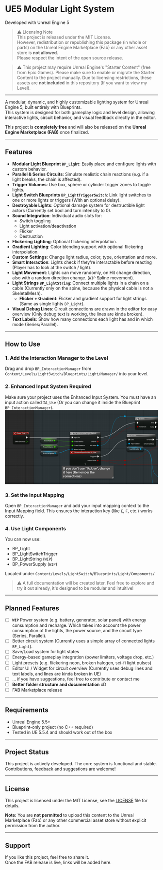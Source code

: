 # UE5 Modular Light System

Developed with Unreal Engine 5

> ⚠️ Licensing Note  
This project is released under the MIT License.  
However, redistribution or republishing this package (in whole or parts) on the Unreal Engine Marketplace (Fab) or any other asset store is **not allowed**.  
Please respect the intent of the open source release.

> ⚠️ This project may require Unreal Engine's "Starter Content" (free from Epic Games).
> Please make sure to enable or migrate the Starter Content to the project manually.
> Due to licensing restrictions, these assets are **not included** in this repository (If you want to view my Level).

---

A modular, dynamic, and highly customizable lighting system for Unreal Engine 5, built entirely with Blueprints.  
This system is designed for both gameplay logic and level design, allowing interactive lights, circuit behavior, and visual feedback directly in the editor.

This project is **completely free** and will also be released on the **Unreal Engine Marketplace (FAB)** once finalized.

---

## Features

- **Modular Light Blueprint `BP_Light`**: Easily place and configure lights with custom behavior.
- **Parallel & Series Circuits**: Simulate realistic chain reactions (e.g. if a light breaks, the chain is affected).
- **Trigger Volumes**: Use box, sphere or cylinder trigger zones to toggle lights.
- **Light Switch Blueprints `BP_LightTriggerSwitch`**: Link light switches to one or more lights or triggers (With an optional delay).
- **Destroyable Lights**: Optional damage system for destructible light actors (Currently set bool and turn intensity to 0).
- **Sound Integration**: Individual audio slots for:
    - Switch toggling
    - Light activation/deactivation
    - Flicker
    - Destruction
- **Flickering Lighting**: Optional flickering interpolation.
- **Gradient Lighting**: Color blending support with optional flickering interpolation.
- **Custom Settings**: Change light radius, color, type, orientation and more.
- **Smart Interaction**: Lights check if they're interactable before reacting (Player has to look at the switch / light).
- **Light Movement**: Lights can move randomly, on Hit change direction, also with a random direction change. (`WIP` Spline movement).
- **Light Strings `BP_LightString`**: Connect multiple lights in a chain on a cable (Currently only on the spine, because the physical cable is not a SkeletalMesh).
  - **Flicker + Gradient**: Flicker and gradient support for light strings (Same as single lights `BP_Light`).
- **Visual Debug Lines**: Circuit connections are drawn in the editor for easy overview (Only debug text is working, the lines are kinda broken).
- **Text Labels**: Show how many connections each light has and in which mode (Series/Parallel).

---

## How to Use

### 1. Add the Interaction Manager to the Level

Drag and drop `BP_InteractionManager` from
`Content/Levels/LightSwitch/Blueprints/Light/Manager/` into your level.

### 2. Enhanced Input System Required

Make sure your project uses the Enhanced Input System.
You must have an input action called `IA_Use` (Or you can change it inside the Blueprint `BP_InteractionManager`).
![img.png](Images/img.png)

### 3. Set the Input Mapping

Open `BP_InteractionManager` and add your input mapping context to the Input Mapping field.
This ensures the interaction key (like `E`, `F`, etc.) works correctly.

### 4. Use Light Components

You can now use:
 - BP_Light
 - BP_LightSwitchTrigger
 - BP_LightString (`WIP`)
 - BP_PowerSupply (`WIP`)

Located under
`Content/Levels/LightSwitch/Blueprints/Light/Components/`

> ⚠️ A full documentation will be created later.
Feel free to explore and try it out already, it's designed to be modular and intuitive!

---

## Planned Features

- [ ] <b>`WIP`</b> Power system (e.g. battery, generator, solar panel) with energy consumption and recharge. Which takes into account the power consumption of the lights, the power source, and the circuit type (Series, Parallel).
- [ ] Better circuit system (Currently uses a simple array of connected lights `BP_Light`).
- [ ] Save/Load system for light states
- [ ] Energy-based gameplay integration (power limiters, voltage drop, etc.)
- [ ] Light presets (e.g. flickering neon, broken halogen, sci-fi light pulses)
- [ ] Editor UI / Widget for circuit overview (Currently uses debug lines and text labels, and lines are kinda broken in UE)
- [ ] ... if you have suggestions, feel free to contribute or contact me
- [ ] <b>Better folder structure and documentation</b> xD
- [ ] FAB Marketplace release

---

## Requirements

- Unreal Engine 5.5+
- Blueprint-only project (no C++ required)
- Tested in UE 5.5.4 and should work out of the box

---

## Project Status

This project is actively developed. The core system is functional and stable.  
Contributions, feedback and suggestions are welcome!

---

## License

This project is licensed under the MIT License, see the [LICENSE](./LICENSE) file for details.

**Note:** You are **not permitted** to upload this content to the Unreal Marketplace (Fab) or any other commercial asset store without explicit permission from the author.

---

## Support

If you like this project, feel free to share it.  
Once the FAB release is live, links will be added here.
